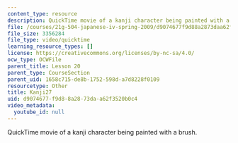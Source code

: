 ```yaml
---
content_type: resource
description: QuickTime movie of a kanji character being painted with a brush.
file: /courses/21g-504-japanese-iv-spring-2009/d9074677f9d88a2873daa62f3520b0c4_Kanji27.mov
file_size: 3356284
file_type: video/quicktime
learning_resource_types: []
license: https://creativecommons.org/licenses/by-nc-sa/4.0/
ocw_type: OCWFile
parent_title: Lesson 20
parent_type: CourseSection
parent_uid: 1658c715-de8b-1752-598d-a7d8228f0109
resourcetype: Other
title: Kanji27
uid: d9074677-f9d8-8a28-73da-a62f3520b0c4
video_metadata:
  youtube_id: null
---
```

QuickTime movie of a kanji character being painted with a brush.